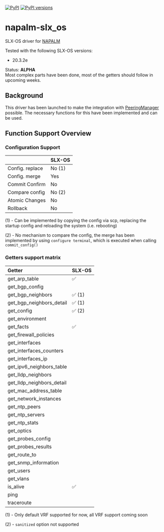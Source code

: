 [![PyPI](https://img.shields.io/pypi/v/napalm-slx-os.svg)](https://pypi.python.org/pypi/napalm)
[![PyPI versions](https://img.shields.io/pypi/pyversions/napalm-slx-os.svg)](https://pypi.python.org/pypi/napalm)

# napalm-slx_os

SLX-OS driver for [NAPALM](https://github.com/napalm-automation/napalm)

Tested with the following SLX-OS versions:

- 20.3.2e

Status: **ALPHA**  
Most complex parts have been done, most of the getters should follow in upcoming weeks.

## Background

This driver has been launched to make the integration with [PeeringManager](https://github.com/peering-manager/peering-manager)
possible. The necessary functions for this have been implemented and can be used.

## Function Support Overview

### Configuration Support

|                 | SLX-OS |
|:----------------|:-------|
| Config. replace | No (1) |
| Config. merge   | Yes    |
| Commit Confirm  | No     |
| Compare config  | No (2) |
| Atomic Changes  | No     |
| Rollback        | No     |

(1) - Can be implemented by copying the config via scp, replacing the startup config and reloading the system (i.e.
rebooting)

(2) - No mechanism to compare the config, the merge has been implemented by using `configure terminal`, which is
executed when calling `commit_config()`

### Getters support matrix

| Getter                    | SLX-OS |
|:--------------------------|:-------|
| get_arp_table             | ✅      |
| get_bgp_config            |        |
| get_bgp_neighbors         | ✅ (1)  |
| get_bgp_neighbors_detail  | ✅ (1)  |
| get_config                | ✅ (2)  |
| get_environment           |        |
| get_facts                 | ✅      |
| get_firewall_policies     |        |
| get_interfaces            |        |
| get_interfaces_counters   |        |
| get_interfaces_ip         |        |
| get_ipv6_neighbors_table  |        |
| get_lldp_neighbors        |        |
| get_lldp_neighbors_detail |        |
| get_mac_address_table     |        |
| get_network_instances     |        |
| get_ntp_peers             |        |
| get_ntp_servers           |        |
| get_ntp_stats             |        |
| get_optics                |        |
| get_probes_config         |        |
| get_probes_results        |        |
| get_route_to              |        |
| get_snmp_information      |        |
| get_users                 |        |
| get_vlans                 |        |
| is_alive                  | ✅      |
| ping                      |        |
| traceroute                |        |

(1) - Only default VRF supported for now, all VRF support coming soon

(2) - `sanitized` option not supported